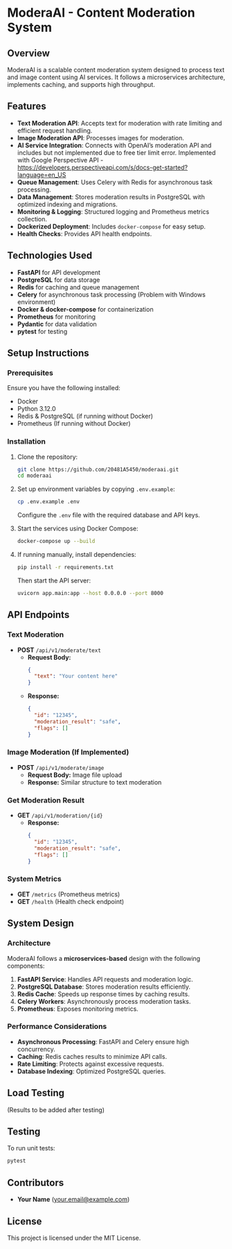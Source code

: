 # ModeraAI - Content Moderation System

## Overview
ModeraAI is a scalable content moderation system designed to process text and image content using AI services. It follows a microservices architecture, implements caching, and supports high throughput.

## Features
- **Text Moderation API**: Accepts text for moderation with rate limiting and efficient request handling.
- **Image Moderation API**: Processes images for moderation.
- **AI Service Integration**: Connects with OpenAI’s moderation API and includes but not implemented due to free tier limit error.
  Implemented with Google Perspective API  - https://developers.perspectiveapi.com/s/docs-get-started?language=en_US
- **Queue Management**: Uses Celery with Redis for asynchronous task processing.
- **Data Management**: Stores moderation results in PostgreSQL with optimized indexing and migrations.
- **Monitoring & Logging**: Structured logging and Prometheus metrics collection.
- **Dockerized Deployment**: Includes `docker-compose` for easy setup.
- **Health Checks**: Provides API health endpoints.

## Technologies Used
- **FastAPI** for API development
- **PostgreSQL** for data storage
- **Redis** for caching and queue management
- **Celery** for asynchronous task processing (Problem with Windows environment)
- **Docker & docker-compose** for containerization
- **Prometheus** for monitoring
- **Pydantic** for data validation
- **pytest** for testing

## Setup Instructions

### Prerequisites
Ensure you have the following installed:
- Docker 
- Python 3.12.0
- Redis & PostgreSQL (if running without Docker)
- Prometheus (If running without Docker)

### Installation
1. Clone the repository:
   ```sh
   git clone https://github.com/20481A5450/moderaai.git
   cd moderaai
   ```

2. Set up environment variables by copying `.env.example`:
   ```sh
   cp .env.example .env
   ```
   Configure the `.env` file with the required database and API keys.

3. Start the services using Docker Compose:
   ```sh
   docker-compose up --build
   ```

4. If running manually, install dependencies:
   ```sh
   pip install -r requirements.txt
   ```
   Then start the API server:
   ```sh
   uvicorn app.main:app --host 0.0.0.0 --port 8000
   ```

## API Endpoints

### Text Moderation
- **POST** `/api/v1/moderate/text`
  - **Request Body:**
    ```json
    {
      "text": "Your content here"
    }
    ```
  - **Response:**
    ```json
    {
      "id": "12345",
      "moderation_result": "safe",
      "flags": []
    }
    ```

### Image Moderation (If Implemented)
- **POST** `/api/v1/moderate/image`
  - **Request Body:** Image file upload
  - **Response:** Similar structure to text moderation

### Get Moderation Result
- **GET** `/api/v1/moderation/{id}`
  - **Response:**
    ```json
    {
      "id": "12345",
      "moderation_result": "safe",
      "flags": []
    }
    ```

### System Metrics
- **GET** `/metrics` (Prometheus metrics)
- **GET** `/health` (Health check endpoint)

## System Design
### Architecture
ModeraAI follows a **microservices-based** design with the following components:
1. **FastAPI Service**: Handles API requests and moderation logic.
2. **PostgreSQL Database**: Stores moderation results efficiently.
3. **Redis Cache**: Speeds up response times by caching results.
4. **Celery Workers**: Asynchronously process moderation tasks.
5. **Prometheus**: Exposes monitoring metrics.

### Performance Considerations
- **Asynchronous Processing**: FastAPI and Celery ensure high concurrency.
- **Caching**: Redis caches results to minimize API calls.
- **Rate Limiting**: Protects against excessive requests.
- **Database Indexing**: Optimized PostgreSQL queries.

## Load Testing
(Results to be added after testing)

## Testing
To run unit tests:
```sh
pytest
```

## Contributors
- **Your Name** (your.email@example.com)

## License
This project is licensed under the MIT License.

